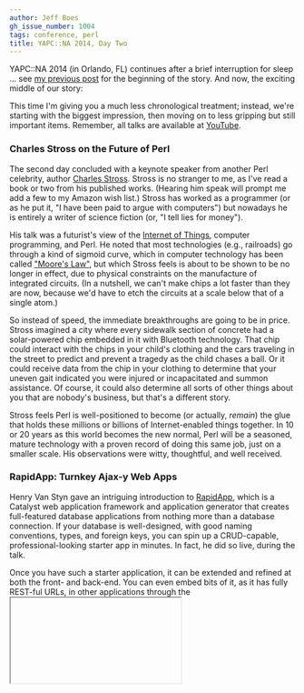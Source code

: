```yaml
---
author: Jeff Boes
gh_issue_number: 1004
tags: conference, perl
title: YAPC::NA 2014, Day Two
---
```




YAPC::NA 2014 (in Orlando, FL) continues after a brief interruption for sleep ... see [my previous post](http://blog.endpoint.com/2014/06/yapcna-2014-day-one.html) for  the beginning of the story. And now, the exciting middle of our story:

This time I'm giving you a much less chronological treatment; instead, we're starting with the biggest impression, then moving on to less gripping but still important items. Remember, all talks are available at [YouTube](http://www.youtube.com/user/yapcna).

### Charles Stross on the Future of Perl

The second day concluded with a keynote speaker from another Perl celebrity, author [Charles Stross](http://en.wikipedia.org/wiki/Charles_Stross). Stross is no stranger to me, as I've read a book or two from his published works. (Hearing him speak will prompt me add a few to my Amazon wish list.) Stross has worked as a programmer (or as he put it, "I have been paid to argue with computers") but nowadays he is entirely a writer of science fiction (or, "I tell lies for money").

His talk was a futurist's view of the [Internet of Things](http://en.wikipedia.org/wiki/Internet_of_things), computer programming, and Perl. He noted that most technologies (e.g., railroads) go through a kind of sigmoid curve, which in computer technology has been called ["Moore's Law"](http://en.wikipedia.org/wiki/Moore%27s_law), but which Stross feels is about to be shown to be no longer in effect, due to physical constraints on the manufacture of integrated circuits. (In a nutshell, we can't make chips a lot faster than they are now, because we'd have to etch the circuits at a scale below that of a single atom.)

So instead of speed, the immediate breakthroughs are going to be in price. Stross imagined a city where every sidewalk section of concrete had a solar-powered chip embedded in it with Bluetooth technology. That chip could interact with the chips in your child's clothing and the cars traveling in the street to predict and prevent a tragedy as the child chases a ball. Or it could receive data from the chip in your clothing to determine that your uneven gait indicated you were injured or incapacitated and summon assistance. Of course, it could also determine all sorts of other things about you that are nobody's business, but that's a different story.

Stross feels Perl is well-positioned to become (or actually, *remain*) the glue that holds these millions or billions of Internet-enabled things together. In 10 or 20 years as this world becomes the new normal, Perl will be a seasoned, mature technology with a proven record of doing this same job, just on a smaller scale. His observations were witty, thoughtful, and well received.

### RapidApp: Turnkey Ajax-y Web Apps

Henry Van Styn gave an intriguing introduction to [RapidApp](http://www.rapidapp.info/), which is a Catalyst web application framework and application generator that creates full-featured database applications from nothing more than a database connection. If your database is well-designed, with good naming conventions, types, and foreign keys, you can spin up a CRUD-capable, professional-looking starter app in minutes. In fact, he did so live, during the talk.

Once you have such a starter application, it can be extended and refined at both the front- and back-end. You can even embed bits of it, as it has fully REST-ful URLs, in other applications through the <iframe> tag.

### DBIx::Class, the Perl ORM

Arthur Schmidt's presentation on [DBIx::Class](http://search.cpan.org/~ribasushi/DBIx-Class-0.08270/lib/DBIx/Class.pm) gave me an appetite to learn more about this system. It seems to have a much different approach than what I've used most, which is [Rose::DB](http://search.cpan.org/~jsiracusa/Rose-DB-0.775/lib/Rose/DB.pm). My only disappointment was that the speaker had no great experience with Rose, and could not compare and contrast it, so I guess I'll have to do that on my own someday.

### Game Night at YAPC::NA

I am an inveterate game player. I have hundreds of them around the house, I organize game sessions whenever my friends' schedules permit, and twice a year I open my home to 30-50 people so we can play games from dawn until dusk. Imagine my joy at learning that my fellow Perl enthusiasts shared my other passion. Game Night took place in the very ballroom where we had been meeting all day. Well-supplied with fajitas and beer, a large majority of the attendees sat down for games of Fluxx, Cards Against Humanity, and Magic: the Gathering.

<a href="/blog/2014/06/25/yapcna-2014-day-two/image-0-big.jpeg" imageanchor="1"><img border="0" src="/blog/2014/06/25/yapcna-2014-day-two/image-0.jpeg"/></a>

<a href="/blog/2014/06/25/yapcna-2014-day-two/image-1-big.jpeg" imageanchor="1"><img border="0" src="/blog/2014/06/25/yapcna-2014-day-two/image-1.jpeg"/></a>

<a href="/blog/2014/06/25/yapcna-2014-day-two/image-2-big.jpeg" imageanchor="1"><img border="0" src="/blog/2014/06/25/yapcna-2014-day-two/image-2.jpeg"/></a>

<a href="/blog/2014/06/25/yapcna-2014-day-two/image-3-big.jpeg" imageanchor="1"><img border="0" src="/blog/2014/06/25/yapcna-2014-day-two/image-3.jpeg"/></a>


